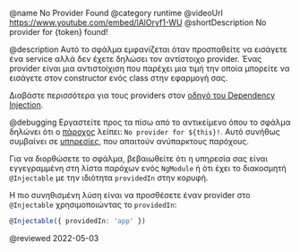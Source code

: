 @name No Provider Found
@category runtime
@videoUrl https://www.youtube.com/embed/lAlOryf1-WU
@shortDescription No provider for {token} found!

@description
Αυτό το σφάλμα εμφανίζεται όταν προσπαθείτε να εισάγετε ένα service αλλά δεν έχετε δηλώσει τον αντίστοιχο provider. Ένας provider είναι μια αντιστοίχιση που παρέχει μια τιμή την οποία μπορείτε να εισάγετε στον constructor ενός class στην εφαρμογή σας.

Διαβάστε περισσότερα για τους providers στον [οδηγό του Dependency Injection](guide/dependency-injection).

@debugging
Εργαστείτε προς τα πίσω από το αντικείμενο όπου το σφάλμα δηλώνει ότι ο [πάροχος](guide/architecture-services) λείπει: `No provider for ${this}!`. Αυτό συνήθως συμβαίνει σε [υπηρεσίες](tutorial/toh-pt4), που απαιτούν ανύπαρκτους παρόχους.

Για να διορθώσετε το σφάλμα, βεβαιωθείτε ότι η υπηρεσία σας είναι εγγεγραμμένη στη λίστα παρόχων ενός `NgModule` ή ότι έχει το διακοσμητή `@Injectable` με την ιδιότητα `providedIn` στην κορυφή.

Η πιο συνηθισμένη λύση είναι να προσθέσετε έναν provider στο `@Injectable` χρησιμοποιώντας το `providedIn`:

```typescript
@Injectable({ providedIn: 'app' })
```


@reviewed 2022-05-03